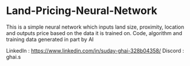 # Land-Pricing-Neural-Network

This is a simple neural network which inputs land size, proximity, location and outputs price based on the data it is trained on.
Code, algorithm and training data generated in part by AI

LinkedIn : https://www.linkedin.com/in/suday-ghai-328b04358/
Discord : ghai.s



